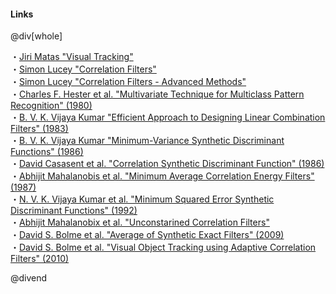 #### Links

@div[whole]

・[Jiri Matas "Visual Tracking"](http://www.ipta-conference.com/ipta16/images/matas-2016.12.12-ipta-oulu.pdf)<br>
・[Simon Lucey "Correlation Filters"](http://16623.courses.cs.cmu.edu/slides/Lecture_14.pdf)<br>
・[Simon Lucey "Correlation Filters - Advanced Methods"](http://16623.courses.cs.cmu.edu/slides/Lecture_15.pdf)<br>
・[Charles F. Hester et al. "Multivariate Technique for Multiclass Pattern Recognition" (1980)](https://www.osapublishing.org/ao/abstract.cfm?uri=ao-19-11-1758)<br>
・[B. V. K. Vijaya Kumar "Efficient Approach to Designing Linear Combination Filters" (1983)](https://www.osapublishing.org/ao/abstract.cfm?uri=ao-22-10-1445)<br>
・[B. V. K. Vijaya Kumar "Minimum-Variance Synthetic Discriminant Functions" (1986)](https://www.osapublishing.org/josaa/abstract.cfm?uri=josaa-3-10-1579)<br>
・[David Casasent et al. "Correlation Synthetic Discriminant Function" (1986)](https://www.osapublishing.org/ao/abstract.cfm?uri=ao-25-14-2343)<br>
・[Abhijit Mahalanobis et al. "Minimum Average Correlation Energy Filters" (1987)](https://www.osapublishing.org/ao/abstract.cfm?uri=ao-26-17-3633)<br>
・[N. V. K. Vijaya Kumar et al. "Minimum Squared Error Synthetic Discriminant Functions" (1992)](https://www.spiedigitallibrary.org/journals/Optical-Engineering/volume-31/issue-5/0000/Minimum-squared-error-synthetic-discriminant-functions/10.1117/12.56169.full?SSO=1)<br>
・[Abhijit Mahalanobix et al. "Unconstarined Correlation Filters"](https://www.osapublishing.org/ao/abstract.cfm?uri=ao-33-17-3751)<br>
・[David S. Bolme et al. "Average of Synthetic Exact Filters" (2009)](http://citeseerx.ist.psu.edu/viewdoc/download?doi=10.1.1.492.7927&rep=rep1&type=pdf)<br>
・[David S. Bolme et al. "Visual Object Tracking using Adaptive Correlation Filters" (2010)](http://www.cs.colostate.edu/~vision/publications/bolme_cvpr10.pdf)

@divend
